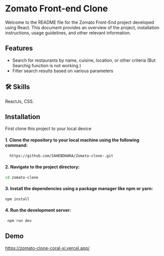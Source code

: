 
# Zomato Front-end Clone 

Welcome to the README file for the Zomato Front-End project developed using React. This document provides an overview of the project, installation instructions, usage guidelines, and other relevant information.





## Features

- Search for restaurants by name, cuisine, location, or other criteria (But Searchig function is not working )
- Filter search results based on various parameters

## 🛠 Skills
ReactJs, CSS.


## Installation

First clone this project to your local device 

 #### 1. Clone the repository to your local machine using the following command:

```bash
  https://github.com/SAHEBDHARA/Zomato-clone-.git
```
  #### 2. Navigate to the project directory:
  ```bash
  cd zomato-clone
```
#### 3. Install the dependencies using a package manager like npm or yarn:
  ```bash
  npm install

```

#### 4. Run the development server:

 ```bash
  npm run dev 

```
    
## Demo

https://zomato-clone-coral-xi.vercel.app/

